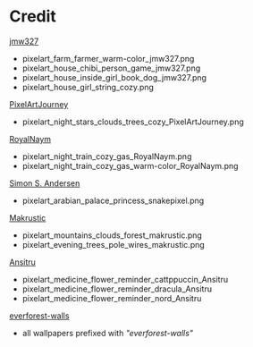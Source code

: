 # Credit

[jmw327](https://twitter.com/jmw327)
- pixelart_farm_farmer_warm-color_jmw327.png
- pixelart_house_chibi_person_game_jmw327.png
- pixelart_house_inside_girl_book_dog_jmw327.png
- pixelart_house_girl_string_cozy.png

[PixelArtJourney](https://twitter.com/PixelArtJourney)
- pixelart_night_stars_clouds_trees_cozy_PixelArtJourney.png

[RoyalNaym](https://twitter.com/RoyalNaym)
- pixelart_night_train_cozy_gas_RoyalNaym.png
- pixelart_night_train_cozy_gas_warm-color_RoyalNaym.png

[Simon S. Andersen](https://twitter.com/snakepixel)
- pixelart_arabian_palace_princess_snakepixel.png

[Makrustic](https://twitter.com/makrustic)
- pixelart_mountains_clouds_forest_makrustic.png
- pixelart_evening_trees_pole_wires_makrustic.png

[Ansitru](https://twitter.com/Ansitru)
- pixelart_medicine_flower_reminder_cattppuccin_Ansitru
- pixelart_medicine_flower_reminder_dracula_Ansitru
- pixelart_medicine_flower_reminder_nord_Ansitru

[everforest-walls](https://github.com/Apeiros-46B/everforest-walls)
- all wallpapers prefixed with _"everforest-walls"_
